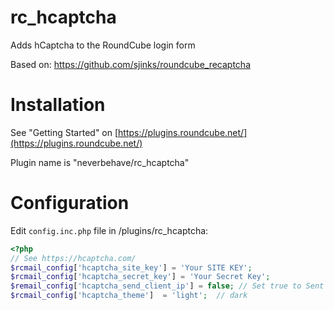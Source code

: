 # rc_hcaptcha

Adds hCaptcha to the RoundCube login form

Based on: https://github.com/sjinks/roundcube_recaptcha

# Installation

See "Getting Started" on [https://plugins.roundcube.net/](https://plugins.roundcube.net/)

Plugin name is "neverbehave/rc_hcaptcha"

# Configuration

Edit `config.inc.php` file in <Your-roundcube-install-basepath>/plugins/rc_hcaptcha:

```php
<?php
// See https://hcaptcha.com/
$rcmail_config['hcaptcha_site_key'] = 'Your SITE KEY';
$rcmail_config['hcaptcha_secret_key'] = 'Your Secret Key';
$remail_config['hcaptcha_send_client_ip'] = false; // Set true to Sent Client IP to Hcaptcha
$rcmail_config['hcaptcha_theme']  = 'light';  // dark
```
